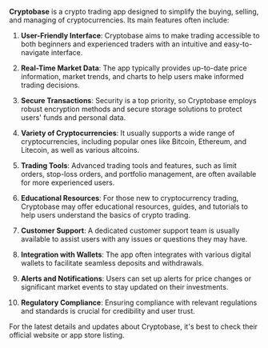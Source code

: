 **Cryptobase** is a crypto trading app designed to simplify the buying, selling, and managing of cryptocurrencies. Its main features often include:

1. **User-Friendly Interface**: Cryptobase aims to make trading accessible to both beginners and experienced traders with an intuitive and easy-to-navigate interface.

2. **Real-Time Market Data**: The app typically provides up-to-date price information, market trends, and charts to help users make informed trading decisions.

3. **Secure Transactions**: Security is a top priority, so Cryptobase employs robust encryption methods and secure storage solutions to protect users' funds and personal data.

4. **Variety of Cryptocurrencies**: It usually supports a wide range of cryptocurrencies, including popular ones like Bitcoin, Ethereum, and Litecoin, as well as various altcoins.

5. **Trading Tools**: Advanced trading tools and features, such as limit orders, stop-loss orders, and portfolio management, are often available for more experienced users.

6. **Educational Resources**: For those new to cryptocurrency trading, Cryptobase may offer educational resources, guides, and tutorials to help users understand the basics of crypto trading.

7. **Customer Support**: A dedicated customer support team is usually available to assist users with any issues or questions they may have.

8. **Integration with Wallets**: The app often integrates with various digital wallets to facilitate seamless deposits and withdrawals.

9. **Alerts and Notifications**: Users can set up alerts for price changes or significant market events to stay updated on their investments.

10. **Regulatory Compliance**: Ensuring compliance with relevant regulations and standards is crucial for credibility and user trust.

For the latest details and updates about Cryptobase, it's best to check their official website or app store listing.

